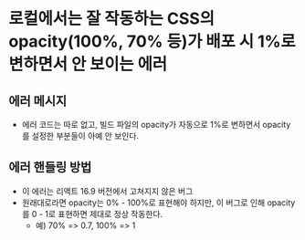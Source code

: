 # 로컬에서는 잘 작동하는 CSS의 opacity(100%, 70% 등)가 배포 시 1%로 변하면서 안 보이는 에러

## 에러 메시지
* 에러 코드는 따로 없고, 빌드 파일의 opacity가 자동으로 1%로 변하면서 opacity를 설정한 부분들이 아예 안 보인다.

## 에러 핸들링 방법
* 이 에러는 리액트 16.9 버전에서 고쳐지지 않은 버그
* 원래대로라면 opacity는 0% - 100%로 표현해야 하지만, 이 버그로 인해 opacity를 0 - 1로 표현하면 제대로 정상 작동한다. 
    * 예) 70% => 0.7, 100% => 1
